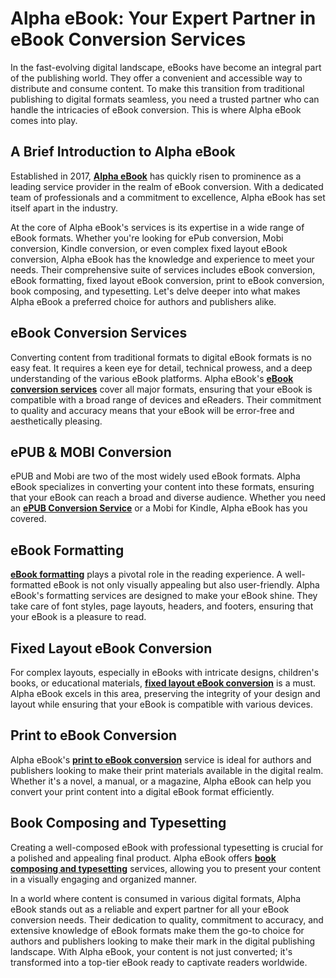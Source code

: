 # Alpha eBook: Your Expert Partner in eBook Conversion Services

In the fast-evolving digital landscape, eBooks have become an integral part of the publishing world. They offer a convenient and accessible way to distribute and consume content. To make this transition from traditional publishing to digital formats seamless, you need a trusted partner who can handle the intricacies of eBook conversion. This is where Alpha eBook comes into play.

## A Brief Introduction to Alpha eBook

Established in 2017, [**Alpha eBook**](https://www.alphaebook.com/) has quickly risen to prominence as a leading service provider in the realm of eBook conversion. With a dedicated team of professionals and a commitment to excellence, Alpha eBook has set itself apart in the industry.

At the core of Alpha eBook's services is its expertise in a wide range of eBook formats. Whether you're looking for ePub conversion, Mobi conversion, Kindle conversion, or even complex fixed layout eBook conversion, Alpha eBook has the knowledge and experience to meet your needs. Their comprehensive suite of services includes eBook conversion, eBook formatting, fixed layout eBook conversion, print to eBook conversion, book composing, and typesetting. Let's delve deeper into what makes Alpha eBook a preferred choice for authors and publishers alike.

## eBook Conversion Services

Converting content from traditional formats to digital eBook formats is no easy feat. It requires a keen eye for detail, technical prowess, and a deep understanding of the various eBook platforms. Alpha eBook's [**eBook conversion services**](https://www.alphaebook.com/ebook-conversion/) cover all major formats, ensuring that your eBook is compatible with a broad range of devices and eReaders. Their commitment to quality and accuracy means that your eBook will be error-free and aesthetically pleasing.

## ePUB & MOBI Conversion

ePUB and Mobi are two of the most widely used eBook formats. Alpha eBook specializes in converting your content into these formats, ensuring that your eBook can reach a broad and diverse audience. Whether you need an [**ePUB Conversion Service**](https://www.alphaebook.com/epub-conversion-services/) or a Mobi for Kindle, Alpha eBook has you covered.

## eBook Formatting

[**eBook formatting**](https://www.alphaebook.com/ebook-formatting/) plays a pivotal role in the reading experience. A well-formatted eBook is not only visually appealing but also user-friendly. Alpha eBook's formatting services are designed to make your eBook shine. They take care of font styles, page layouts, headers, and footers, ensuring that your eBook is a pleasure to read.

## Fixed Layout eBook Conversion

For complex layouts, especially in eBooks with intricate designs, children's books, or educational materials, [**fixed layout eBook conversion**](https://www.alphaebook.com/fixed-layout-format/) is a must. Alpha eBook excels in this area, preserving the integrity of your design and layout while ensuring that your eBook is compatible with various devices.

## Print to eBook Conversion

Alpha eBook's [**print to eBook conversion**](https://www.alphaebook.com/printed-book-to-ebook/) service is ideal for authors and publishers looking to make their print materials available in the digital realm. Whether it's a novel, a manual, or a magazine, Alpha eBook can help you convert your print content into a digital eBook format efficiently.

## Book Composing and Typesetting

Creating a well-composed eBook with professional typesetting is crucial for a polished and appealing final product. Alpha eBook offers [**book composing and typesetting**](https://www.alphaebook.com/composing-typesetting/) services, allowing you to present your content in a visually engaging and organized manner.

In a world where content is consumed in various digital formats, Alpha eBook stands out as a reliable and expert partner for all your eBook conversion needs. Their dedication to quality, commitment to accuracy, and extensive knowledge of eBook formats make them the go-to choice for authors and publishers looking to make their mark in the digital publishing landscape. With Alpha eBook, your content is not just converted; it's transformed into a top-tier eBook ready to captivate readers worldwide.
